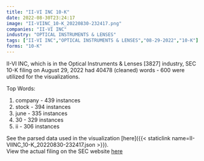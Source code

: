 ```yaml
---
title: "II-VI INC 10-K"
date: 2022-08-30T23:24:17
image: "II-VIINC_10-K_20220830-232417.png"
companies: "II-VI INC"
industry: "OPTICAL INSTRUMENTS & LENSES"
tags: ["II-VI INC","OPTICAL INSTRUMENTS & LENSES","08-29-2022","10-K"]
forms: "10-K"
---
```

II-VI INC, which is in the Optical Instruments & Lenses [3827] industry, SEC 10-K filing on August 29, 2022 had 40478 (cleaned) words - 600 were utilized for the visualizations.

Top Words:
1. company - 439 instances
2. stock - 394 instances
3. june - 335 instances
4. 30 - 329 instances
5. ii - 306 instances


See the parsed data used in the visualization [here]({{< staticlink name=II-VIINC_10-K_20220830-232417.json >}}).  
View the actual filing on the SEC website [here](https://www.sec.gov/Archives/edgar/data/820318/0000820318-22-000019.txt)